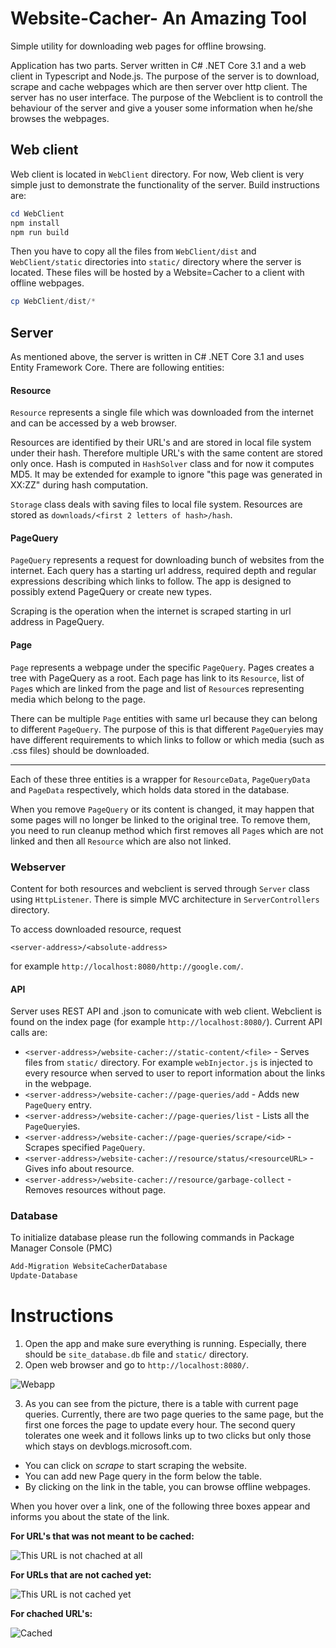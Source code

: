 # Website-Cacher- An Amazing Tool
Simple utility for downloading web pages for offline browsing.

Application has two parts. Server written in C# .NET Core 3.1 and a web client in Typescript and Node.js. The purpose of the server is to download, scrape and cache webpages which are then server over http client. The server has no user interface. The purpose of the Webclient is to controll the behaviour of the server and give a youser some information when he/she browses the webpages.

## Web client
Web client is located in `WebClient` directory. For now, Web client is very simple just to demonstrate the functionality of the server. Build instructions are:
```PowerShell
cd WebClient
npm install
npm run build
```

Then you have to copy all the files from `WebClient/dist` and `WebClient/static` directories into `static/` directory where the server is located. These files will be hosted by a Website=Cacher to a client with offline webpages.
```PowerShell
cp WebClient/dist/*
```

## Server
As mentioned above, the server is written in C# .NET Core 3.1 and uses Entity Framework Core. There are following entities:

#### Resource

`Resource` represents a single file which was downloaded from the internet and can be accessed by a web browser.

Resources are identified by their URL's and are stored in local file system under their hash. Therefore multiple URL's with the same content are stored only once. Hash is computed in `HashSolver` class and for now it computes MD5. It may be extended for example to ignore "this page was generated in XX:ZZ" during hash computation.

`Storage` class deals with saving files to local file system. Resources are stored as `downloads/<first 2 letters of hash>/hash`.

#### PageQuery

`PageQuery` represents a request for downloading bunch of websites from the internet. Each query has a starting url address, required depth and regular expressions describing which links to follow. The app is designed to possibly extend PageQuery or create new types.

Scraping is the operation when the internet is scraped starting in url address in PageQuery.

#### Page

`Page` represents a webpage under the specific `PageQuery`. Pages creates a tree with PageQuery as a root. Each page has link to its `Resource`, list of `Page`s which are linked from the page and list of `Resource`s representing media which belong to the page.

There can be multiple `Page` entities with same url because they can belong to different `PageQuery`. The purpose of this is that different `PageQuery`ies may have different requirements to which links to follow or which media (such as .css files) should be downloaded.

---

Each of these three entities is a wrapper for `ResourceData`, `PageQueryData` and `PageData` respectively, which holds data stored in the database.

When you remove `PageQuery` or its content is changed, it may happen that some pages will no longer be linked to the original tree. To remove them, you need to run cleanup method which first removes all `Page`s which are not linked and then all `Resource` which are also not linked.

### Webserver
Content for both resources and webclient is served through `Server` class using `HttpListener`. There is simple MVC architecture in `ServerControllers` directory.

To access downloaded resource, request
```
<server-address>/<absolute-address>
```
for example `http://localhost:8080/http://google.com/`.

#### API
Server uses REST API and .json to comunicate with web client. Webclient is found on the index page (for example `http://localhost:8080/`). Current API calls are:

- `<server-address>/website-cacher://static-content/<file>` - Serves files from `static/` directory. For example `webInjector.js` is injected to every resource when served to user to report information about the links in the webpage.
- `<server-address>/website-cacher://page-queries/add` - Adds new `PageQuery` entry.
- `<server-address>/website-cacher://page-queries/list` - Lists all the `PageQuery`ies.
- `<server-address>/website-cacher://page-queries/scrape/<id>` - Scrapes specified `PageQuery`.
- `<server-address>/website-cacher://resource/status/<resourceURL>` - Gives info about resource.
- `<server-address>/website-cacher://resource/garbage-collect` - Removes resources without page.


### Database
To initialize database please run the following commands in Package Manager Console (PMC)

```PowerShell
Add-Migration WebsiteCacherDatabase
Update-Database
```

# Instructions
1) Open the app and make sure everything is running. Especially, there should be `site_database.db` file and `static/` directory.
2) Open web browser and go to `http://localhost:8080/`.

![Webapp](doc/webapp.png "Webapp")

3) As you can see from the picture, there is a table with current page queries. Currently, there are two page queries to the same page, but the first one forces the page to update every hour. The second query tolerates one week and it follows links up to two clicks but only those which stays on devblogs.microsoft.com.

- You can click on *scrape* to start scraping the website.
- You can add new Page query in the form below the table.
- By clicking on the link in the table, you can browse offline webpages.

When you hover over a link, one of the following three boxes appear and informs you about the state of the link.

**For URL's that was not meant to be cached:**

![This URL is not chached at all](doc/not.png "This URL is not chached at all")

**For URLs that are not cached yet:**

![This URL is not cached yet](doc/not_yet.png "This URL is not cached yet")

**For chached URL's:**

![Cached](doc/cached.png "Cached")
